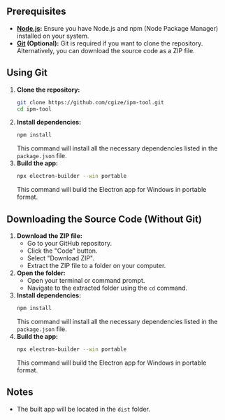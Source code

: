 ## Prerequisites

* **[Node.js](https://nodejs.org/en/download):** Ensure you have Node.js and npm (Node Package Manager) installed on your system.
* **[Git](https://git-scm.com/downloads/win) (Optional):** Git is required if you want to clone the repository. Alternatively, you can download the source code as a ZIP file.

## Using Git

1.  **Clone the repository:**
    ```bash
    git clone https://github.com/cgize/ipm-tool.git
    cd ipm-tool
    ```
2.  **Install dependencies:**
    ```bash
    npm install
    ```
    This command will install all the necessary dependencies listed in the `package.json` file.
3.  **Build the app:**
    ```bash
    npx electron-builder --win portable
    ```
    This command will build the Electron app for Windows in portable format.

## Downloading the Source Code (Without Git)

1.  **Download the ZIP file:**
    * Go to your GitHub repository.
    * Click the "Code" button.
    * Select "Download ZIP".
    * Extract the ZIP file to a folder on your computer.
2.  **Open the folder:**
    * Open your terminal or command prompt.
    * Navigate to the extracted folder using the `cd` command.
3.  **Install dependencies:**
    ```bash
    npm install
    ```
    This command will install all the necessary dependencies listed in the `package.json` file.
4.  **Build the app:**
    ```bash
    npx electron-builder --win portable
    ```
    This command will build the Electron app for Windows in portable format.

## Notes

* The built app will be located in the `dist` folder.
